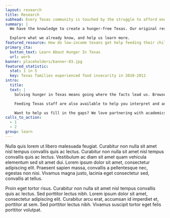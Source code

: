 ```yaml
---
layout: research
title: Research
subhead: Every Texas community is touched by the struggle to afford enough food.
summary: |
  We have the knowledge to create a hunger-free Texas. Our original research, credible policy analysis and partnerships with academic and nonprofit institutions provide a strong foundation for action. 

  Explore what we already know, and help us learn more.
featured_resource: How do low-income texans get help feeding their children?
primary_cta:
  button_text: Learn About Hunger In Texas
  url: work 
banner: placeholders/banner-03.jpg
featured_statistic:
  stat: 1 in 5
  key: Texas families experienced food insecurity in 2010-2012
intro:
  title: 
  text: |
    Solving hunger in Texas means going where the facts lead us. Browse our archive of original research, policy briefings and datasets below to expand your understanding of the issue and its solutions.

    Feeding Texas staff are also available to help you interpret and add life to these bare facts. Contact us if you are want to schedule an interview with our experts, or just have a nagging question you can't answer. 

    Want to help us fill in the gaps? We love partnering with academics, students and the data community to become more effective hunger-fighters. Contact us to learn more. 
calls_to_action:
  - 1
  - 2
group: learn
---
```


Nulla quis lorem ut libero malesuada feugiat. Curabitur non nulla sit amet nisl tempus convallis quis ac lectus. Curabitur non nulla sit amet nisl tempus convallis quis ac lectus. Vestibulum ac diam sit amet quam vehicula elementum sed sit amet dui. Lorem ipsum dolor sit amet, consectetur adipiscing elit. Praesent sapien massa, convallis a pellentesque nec, egestas non nisi. Vivamus magna justo, lacinia eget consectetur sed, convallis at tellus.

Proin eget tortor risus. Curabitur non nulla sit amet nisl tempus convallis quis ac lectus. Sed porttitor lectus nibh. Lorem ipsum dolor sit amet, consectetur adipiscing elit. Curabitur arcu erat, accumsan id imperdiet et, porttitor at sem. Sed porttitor lectus nibh. Vivamus suscipit tortor eget felis porttitor volutpat.
